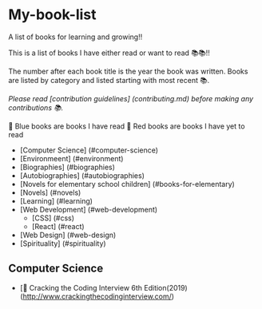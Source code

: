# My-book-list
A list of books for learning and growing!!

This is a list of books I have either read or want to read 📚📚!! 

The number after each book title is the year the book was written. Books are listed by category and listed starting with most recent 📚. 

_Please read [contribution guidelines] (contributing.md) before making any contributions 📚._

📘 Blue books are books I have read
📕 Red books are books I have yet to read

- [Computer Science] (#computer-science)
- [Environmeent] (#environment)
- [Biographies] (#biographies)
- [Autobiographies] (#autobiographies)
- [Novels for elementary school children] (#books-for-elementary)
- [Novels] (#novels)
- [Learning] (#learning)
- [Web Development] (#web-development)
  - [CSS] (#css)
  - [React] (#react)
- [Web Design] (#web-design)
- [Spirituality] (#spirituality)

## Computer Science
- [📕 Cracking the Coding Interview 6th Edition(2019)(http://www.crackingthecodinginterview.com/)
